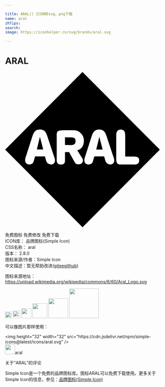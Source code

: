 ```yaml
---

title: ARAL() ICON转svg、png下载
name: aral
zhTips: 
search: 
image: https://iconhelper.cn/svg/brands/aral.svg

---
```


# ARAL  <small style="font-size: 60%;font-weight: 100"></small>

<div id="svg" class="svg-wrap">
<svg role="img" viewBox="0 0 24 24" xmlns="http://www.w3.org/2000/svg"><title>ARAL icon</title><path d="M5.393 10.02l-.48 1.959.99.001-.51-1.96zm3.892.082v1.187c.549-.002.958.03 1.229-.033.27-.062.404-.217.404-.592 0-.334-.12-.469-.385-.523-.264-.055-.672-.028-1.248-.04zm5.326-.079l-.48 1.96h.99l-.51-1.96zM11.996 0L0 11.998 12.004 24 24 12.004 11.996 0zM5.393 8.896c.366 0 .606.117.775.295.169.18.267.421.35.67l1.07 3.211s.134.276.144.567c.01.29-.104.599-.6.666-.355-.054-.536-.156-.657-.35-.122-.194-.184-.482-.305-.91H4.645c-.147.468-.195.757-.295.941-.1.184-.254.263-.616.317-.508-.054-.636-.369-.636-.67 0-.301.129-.588.129-.588l1.015-3.152c.08-.246.176-.495.348-.682.172-.187.42-.315.803-.315zm9.191.002c.366 0 .607.117.775.295.17.18.267.421.35.67l1.072 3.211s.135.276.145.567c.01.29-.104.599-.6.666-.356-.054-.536-.156-.658-.35-.122-.194-.186-.482-.307-.91h-1.525c-.147.468-.193.757-.293.941-.1.184-.256.263-.617.317-.509-.054-.635-.367-.635-.668 0-.301.127-.59.127-.59l1.016-3.152c.075-.233.17-.484.343-.674.174-.19.424-.323.807-.323zm3.346.002c.308 0 .483.114.58.291.097.178.117.418.117.672v3.207c.215.005 1.23 0 1.23 0 .29 0 .53.02.694.106.164.086.252.239.244.504-.01.361-.18.517-.406.582-.226.065-.509.039-.744.039h-1.766c-.375 0-.536-.165-.604-.436-.067-.27-.04-.645-.04-1.062v-2.94c-.014-.254.02-.496.126-.674.107-.177.288-.289.569-.289zm-8.645.104h1.098c.254 0 .51-.002.767.084.259.086.52.26.786.613.28.378.35.933.222 1.414-.128.481-.456.889-.972.969.187.348.804 1.283.804 1.283s.066.11.078.266c.012.155-.03.357-.25.539-.388.147-.633.106-.78.03-.149-.078-.2-.192-.2-.192s-.562-.964-.91-1.633h-.643v1.338s.01.154-.064.305c-.075.15-.236.298-.578.285-.327 0-.488-.155-.567-.309C7.997 13.842 8 13.69 8 13.69V9.861c0-.334.006-.549.17-.68.164-.13.486-.177 1.115-.177z"/></svg>
</div>
<detail full-name='aral'></detail>

<div class="detail-page">
<p>
<span><span class="badge-success badge">免费图标</span> <span class="badge-success badge">免费修改</span>  <span class="badge-success badge">免费下载</span> </span>
<br/>
<span>
ICON库：
<span class="badge-secondary badge">品牌图标(Simple Icon)</span> 
</span>
<br/>
<span>
CSS名称：
<span class="badge-secondary badge">aral</span> 
</span>

<br/>
<span>
版本：
<span class="badge-secondary badge">2.8.0</span> 
</span>
<br/>
<span>图标来源/作者：<span class="badge-light badge">Simple Icon</span></span> 
<br/>
<span class="zh-detail">中文描述：暂无<span class="help-link"><span>帮助改进</span>(<a href="https://gitee.com/liuwave/icon-helper/edit/master/json/brands/aral.json" target="_blank" rel="noopener noreferrer">gitee</a><a href="https://github.com/liuwave/icon-helper/edit/master/json/brands/aral.json" target="_blank" rel="noopener noreferrer">github</a></span>)</span><br/>
</p>
</div><div class="description description alert alert-light"><p>图标来源地址：<a href="https://upload.wikimedia.org/wikipedia/commons/6/60/Aral_Logo.svg" target="_blank" rel="noopener noreferrer">https://upload.wikimedia.org/wikipedia/commons/6/60/Aral_Logo.svg</a></p></div>
<div class="alert alert-dark">
<img height="21" width="21" src="https://cdn.jsdelivr.net/npm/simple-icons@latest/icons/aral.svg" />
<img height="24" width="24" src="https://cdn.jsdelivr.net/npm/simple-icons@latest/icons/aral.svg" />
<img height="32" width="32" src="https://cdn.jsdelivr.net/npm/simple-icons@latest/icons/aral.svg" />
<img height="48" width="48" src="https://cdn.jsdelivr.net/npm/simple-icons@latest/icons/aral.svg" />
<img height="64" width="64" src="https://cdn.jsdelivr.net/npm/simple-icons@latest/icons/aral.svg" />
<img height="96" width="96" src="https://cdn.jsdelivr.net/npm/simple-icons@latest/icons/aral.svg" />

</div>
<div>
  <p>可以像图片那样使用：    
  </p>
  <div class="alert alert-primary" style="font-size: 14px">
    &lt;img height="32" width="32" src="https://cdn.jsdelivr.net/npm/simple-icons@latest/icons/aral.svg" /&gt;
    <copy-btn content='<img height="32" width="32" src="https://cdn.jsdelivr.net/npm/simple-icons@latest/icons/aral.svg" />'></copy-btn>
  </div>
  <div class="alert alert-secondary">
    <img height="32" width="32" src="https://cdn.jsdelivr.net/npm/simple-icons@latest/icons/aral.svg" />aral
    <copy-btn content="aral" btn-title="复制图标名称"></copy-btn>
  </div>
</div>

<Vssue title="关于“ARAL”的评论" >关于“ARAL”的评论</Vssue>


<div><p>Simple Icon是一个免费的品牌图标库。图标ARAL可以免费下载使用。更多关于  Simple Icon的信息，参见：<a target="_blank" href="https://iconhelper.cn/brands.html">品牌图标(Simple Icon)</a>
</p></div>
